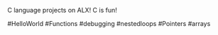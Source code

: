 
C language projects on ALX!
C is fun!

#HelloWorld
#Functions
#debugging
#nestedloops
#Pointers
#arrays












































